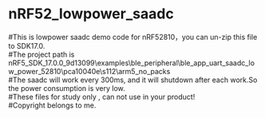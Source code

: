 # nRF52_lowpower_saadc
#This is lowpower saadc demo code for nRF52810，you can un-zip this file to SDK17.0.  
#The project path is nRF5_SDK_17.0.0_9d13099\examples\ble_peripheral\ble_app_uart_saadc_low_power_52810\pca10040e\s112\arm5_no_packs  
#The saadc will work every 300ms, and it will shutdown after each work.So the power consumption is very low.  
#These files for study only , can not use in your product!  
#Copyright belongs to me.  
